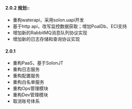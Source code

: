 #### 2.0.2 规划::
* 重构waterapi，采用solon.uapi开发
* 基于http api，改写监控数据获取；增加PoalDb、ECI支持
* 增加新的RabbitMQ消息队列协议实现
* 增加新的日志存储和查询协议实现

#### 2.0.1
* 重构PaaS，基于SolonJT
* 重构日志服务
* 重构配置服务
* 重构白名单服务
* 重构Ops管理模块
* 重构Dev管理模块
* 取消账号体系